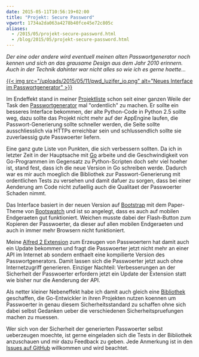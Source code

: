 ```yaml
---
date: 2015-05-11T10:56:19+02:00
title: "Projekt: Secure Password"
vgwort: 1734a2da063a4278b40fce45e72c805c
aliases:
  - /2015/05/projekt-secure-password.html
  - /blog/2015/05/projekt-secure-password.html
---
```


_Der eine oder andere wird eventuell meinen alten Passwortgenerator noch kennen und sich an das grausame Design aus dem Jahr 2010 erinnern. Auch in der Technik dahinter war nicht alles so wie ich es gerne haette..._

[{{< img src="/uploads/2015/05/11/pwd_luzifer_io.png" alt="Neues Interface im Passwortgenerator" >}}](https://pwd.luzifer.io/)


Im Endeffekt stand in meiner [Projektliste](https://trello.com/b/paMKbDFl) schon seit einer ganzen Weile der Task den [Passwortgenerator](https://pwd.luzifer.io/) mal "ordentlich" zu machen. Er sollte ein besseres Interface bekommen, der alte Python-Code in Python 2.5 sollte weg, dazu sollte das Projekt nicht mehr auf der AppEngine laufen, die Passwort-Generierung sollte schneller werden, die Seite sollte ausschliesslich via HTTPs erreichbar sein und schlussendlich sollte sie zuverlaessig gute Passwoerter liefern.

Eine ganz gute Liste von Punkten, die sich verbessern sollten. Da ich in letzter Zeit in der Hauptsache mit [Go](https://golang.org/) arbeite und die Geschwindigkeit von Go-Programmen im Gegensatz zu Python-Scripten doch sehr viel hoeher ist, stand fest, dass ich die neue Version in Go schreiben werde. Dadurch war es mir auch moeglich die Bibliothek zur Passwort-Generierung mit ordentlichen Tests zu versehen und damit dafuer zu sorgen, dass bei einer Aenderung am Code nicht zufaellig auch die Qualitaet der Passwoerter Schaden nimmt.

Das Interface basiert in der neuen Version auf [Bootstrap](http://getbootstrap.com/) mit dem Paper-Theme von [Bootswatch](https://bootswatch.com/) und ist so angelegt, dass es auch auf mobilen Endgeraeten gut funktioniert. Weichen musste dabei der Flash-Button zum Kopieren der Passwoerter, da dieser auf allen mobilen Endgeraeten und auch in immer mehr Browsern nicht funktioniert.

Meine [Alfred 2 Extension](https://github.com/Luzifer/alfred-pwdgen/blob/master/PasswordGenerator.alfredworkflow?raw=true) zum Erzeugen von Passwoertern hat damit auch ein Update bekommen und fragt die Passwoerter jetzt nicht mehr an einer API im Internet ab sondern enthaelt eine kompilierte Version des Passwortgenerators. Damit lassen sich die Passwoerter jetzt auch ohne Internetzugriff generieren. Einziger Nachteil: Verbesserungen an der Sicherheit der Passwoerter erfordern jetzt ein Update der Extension statt wie bisher nur die Aenderung der API.

Als netter kleiner Nebeneffekt habe ich damit auch gleich eine [Bibliothek](https://github.com/Luzifer/password/tree/master/lib) geschaffen, die Go-Entwickler in ihren Projekten nutzen koennen um Passwoerter in genau diesem Sicherheitsstandard zu schaffen ohne sich dabei selbst Gedanken ueber die verschiedenen Sicherheitspruefungen machen zu muessen.

Wer sich von der Sicherheit der generierten Passwoerter selbst ueberzeugen moechte, ist gerne eingeladen sich die Tests in der Bibliothek anzuschauen und mir dazu Feedback zu geben. Jede Anmerkung ist in den [Issues auf GitHub](https://github.com/Luzifer/password/issues) willkommen und wird beachtet.
